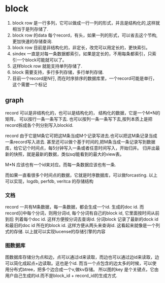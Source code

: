 # block
1. block row 是一行多列，它可以做成一行一列的形式，并且是结构化的,这样就相当于是列存储了.
2. block row 的data 每个record，有头，如果一列的形式，可以省去这个节构, 更加快速的存储查询.
3. block row 目前是非结构化的，非定长，改完可以用定长的，更快索引。
4. sindex 一直是对每一条数据都索引，如果是定长的，不用每条都索引，只索引一个block可能就可以了。
5. 这样block row 就能支持单列存储了.
6. block 需要支持，多行多列存储，多行单列存储.
7. 目前一个record是N行, 而在时序排序的数据库里，一个record可能是单行，这个需要一个标记


## graph

record 可以是非结构化的，也可以是结构化的，
结构化的数据，它是一个M*N的矩阵，
可以按行一条一条写下去.
也可以按列一条一条写下去,按列本质上是把record拆成各个列分别写入blockid.

record 由于它是M条它可把这M条当成M个记录写进去.也可以把这M条记录当成一条record写入进去.
甚至还可以做个基于时间的,把M条当成一条记录写到数据库，给它记个时间点，每5分钟写入一条或者任意时间写入，开始归并。
归并出最新的快照，就是最新的数据，类似sql能看到的最大的view表。

M*N 应该也有一个id来对应。而每一条数据应该也有一条.

而如果一直看很多个时间点的数据，它就是时序数据库，可以做forcasting.
以上可以实现，logdb, perfdb, veritca 的存储结构

### 文档
record 一共有M条数据，每一条数据，都会生成一个id. 生成的doc id. 
而record[i]中每个分词，则用分词id, 每个分词有自己的block id, 它里面按时间从前到后
列着每个doc id. 这样方便按分词去查询id. 分词block 记录了最新的dock id和最旧的doc id
所在的block id. 这样方便从两头来查询id. 这看起来就像是一个列式的存储.
以上就可以实现lucense的存储引擎的内容

### 图数据库
图数据库存储分为点和边，点可以通过id来读取，而边也可以通过边id来读取，边可以简化成起点+边读取。这也是个id.
而当一个点包含的边太多的时候，可以使用分布式btree，把多个边合成一个v,做kv存储。
所以图的key 是个关键点，它由用户自己生成的id.而不是block_id + record_id的生成方式.



